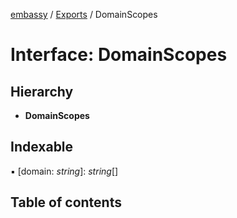 [embassy](../README.md) / [Exports](../modules.md) / DomainScopes

# Interface: DomainScopes

## Hierarchy

* **DomainScopes**

## Indexable

▪ [domain: *string*]: *string*[]

## Table of contents
